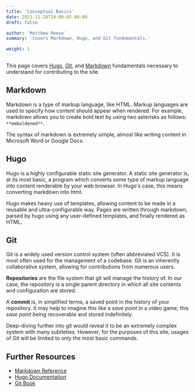 ```yaml
---
title: 'Conceptual Basics'
date: 2023-11-28T10:09:05-08:00
draft: false

author: 'Matthew Reese'
summary: 'Covers Markdown, Hugo, and Git fundamentals.'

weight: 1
---
```


This page covers [Hugo](#Hugo), [Git](#Git), and [Markdown](#Markdown) fundamentals necessary to understand for contributing to the site.

## Markdown
Markdown is a type of markup language, like HTML. Markup languages are used to specify how content should appear when rendered. For example, markdown allows you to create bold text by using two asterisks as follows: `**emboldened**`.

The syntax of markdown is extremely simple, almost like writing content in Microsoft Word or Google Docs.

## Hugo
Hugo is a highly configurable static site generator. A static site generator is, at its most basic, a program which converts some type of markup language into content renderable by your web browser. In Hugo's case, this means converting markdown into html.

Hugo makes heavy use of templates, allowing content to be made in a reusable and ultra-configurable way. Pages are written through markdown, parsed by hugo using any user-defined templates, and finally rendered as HTML.

## Git
Git is a widely used version control system \(often abbreviated VCS\). It is most often used for the management of a codebase. Git is an inherently collaborative system, allowing for contributions from numerous users.

**Repositories** are the file system that git will manage the history of. In our case, the repository is a single parent directory in which all site contents and configuration are stored.

A **commit** is, in simplified terms, a saved point in the history of your repository. It may help to imagine this like a *save point* in a video game; this *save point* being recoverable and stored indefinitely.

Deep-diving further into git would reveal it to be an extremely complex system with many subtleties. However, for the purposes of this site, usages of Git will be limited to only the most basic commands.

## Further Resources
- [Markdown Reference](/reference/markdown)
- [Hugo Documentation](https://gohugo.io/documentation/)
- [Git Book](https://git-scm.com/book/en/v2)